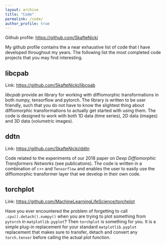 ```yaml
---
layout: archive
title: "Code"
permalink: /code/
author_profile: true
---
```


Github profile: <https://github.com/SkafteNicki>

My github profile contains the a near exhaustive list of code that I have developed throughout my years. The following list the most completed code projects that you may find interesting.

## libcpab

Link: <https://github.com/SkafteNicki/libcpab>

*libcpab* provide an library for working with diffiomorphic transformations in both numpy, tensorflow and pytorch. The library is written to be user friendly, such that you do not have to know the slightest thing about diffiomorphic transformations to actually get started with using them. The code is designed to work with both 1D data (time series), 2D data (images) and 3D data (volumetric images).

## ddtn

Link: <https://github.com/SkafteNicki/ddtn>

Code related to the experiments of our 2018 paper on *Deep Diffiomorphic Transformers Networks* (see publications). The code is written in a combination of `c++` and `Tensorflow` and enables the user to easily use the diffiomorphic transformer layer that we develop in their own code. 

## torchplot

Link: <https://github.com/MachineLearningLifeScience/torchplot>

Have you ever encountered the problem of forgetting to call `.cpu().detach().numpy()` when you are trying to plot something from `pytorch` in `matplotlib.pyplot`? Then `torchplot` is something for you. It is a simple plug-in replacement for your standard `matplotlib.pyplot` replacement that makes sure to transfer, detach and convert any `torch.tensor` before calling the actual plot function.

